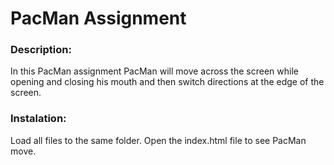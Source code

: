# PacMan Assignment

### Description:

In this PacMan assignment PacMan will move across the screen while opening and closing his mouth and then switch directions at the edge of the screen.

### Instalation:

Load all files to the same folder. Open the index.html file to see PacMan move.



